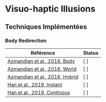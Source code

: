 # Visuo-haptic Illusions

## Techniques Implémentées

### Body Redirection

| Référence  | Status   |
|-------------- | -------------- |
| [Azmandian et al., 2016, Body](https://doi.org/10.1145/2858036.2858226)    | [ ] |
| [Azmandian et al., 2016, World](https://doi.org/10.1145/2858036.2858226)    | [ ] |
| [Azmandian et al., 2016, Hybrid](https://doi.org/10.1145/2858036.2858226)    | [ ] |
| [Han et al., 2019, Instant](http://ieeexplore.ieee.org/document/8260974/)    | [ ] |
| [Han et al., 2019, Continous](http://ieeexplore.ieee.org/document/8260974/)    | [ ] |
